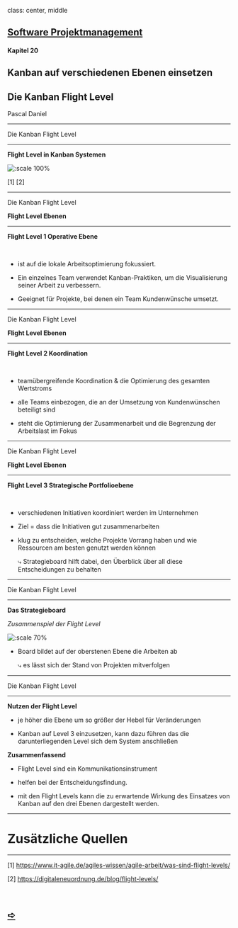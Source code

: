 class: center, middle

## [Software Projektmanagement](index.html)

#### Kapitel 20

## Kanban auf verschiedenen Ebenen einsetzen 

## Die Kanban Flight Level

Pascal Daniel

---
Die Kanban Flight Level

----

**Flight Level in Kanban Systemen**

![:scale 100%](media/kapitel20/Flight-Levels.png)

[1] [2]

---
Die Kanban Flight Level

**Flight Level Ebenen**

----

**Flight Level 1 Operative Ebene**

<br>

- ist auf die lokale Arbeitsoptimierung fokussiert.
  
- Ein einzelnes Team verwendet Kanban-Praktiken, um die Visualisierung seiner Arbeit zu verbessern.
  
- Geeignet für Projekte, bei denen ein Team Kundenwünsche umsetzt.


---
Die Kanban Flight Level

**Flight Level Ebenen**

----

**Flight Level 2 Koordination**

<br>


- teamübergreifende Koordination & die Optimierung des gesamten Wertstroms

- alle Teams einbezogen, die an der Umsetzung von Kundenwünschen beteiligt sind

- steht die Optimierung der Zusammenarbeit und die Begrenzung der Arbeitslast im Fokus


---
Die Kanban Flight Level

**Flight Level Ebenen**

----

**Flight Level 3 Strategische Portfolioebene**

<br>

- verschiedenen Initiativen koordiniert werden im Unternehmen

- Ziel = dass die Initiativen gut zusammenarbeiten

- klug zu entscheiden, welche Projekte Vorrang haben und wie Ressourcen am besten genutzt werden können
  
  &rdca;  Strategieboard hilft dabei, den Überblick über all diese Entscheidungen zu behalten


---
Die Kanban Flight Level

----

**Das Strategieboard**

*Zusammenspiel der Flight Level*


![:scale 70%](media/kapitel20/Strategieboard.png)


- Board bildet auf der oberstenen Ebene die Arbeiten ab
  
   &rdca; es lässt sich der Stand von Projekten mitverfolgen

  
---
Die Kanban Flight Level

----

**Nutzen der Flight Level**

- je höher die Ebene um so größer der Hebel für Veränderungen

- Kanban auf Level 3 einzusetzen, kann dazu führen das die darunterliegenden Level sich dem System anschließen
  
**Zusammenfassend**

- Flight Level sind ein Kommunikationsinstrument
  
- helfen bei der Entscheidungsfindung. 
  
- mit den Flight Levels kann die zu erwartende Wirkung des Einsatzes von Kanban auf den drei Ebenen dargestellt werden.

---

# Zusätzliche Quellen

----

[1] https://www.it-agile.de/agiles-wissen/agile-arbeit/was-sind-flight-levels/

[2] https://digitaleneuordnung.de/blog/flight-levels/

<br>

## [&#10154;](?url=21.kapitel.md)